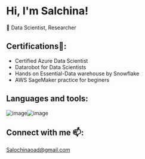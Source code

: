 # Hi, I'm Salchina!
🔭 Data Scientist, Researcher

## Certifications🌱:
- Certified Azure Data Scientist
- Datarobot for Data Scientists
- Hands on Essential-Data warehouse by Snowflake
- AWS SageMaker practice for beginers

## Languages and tools:
![image](https://github.com/SalochinaOad/SalochinaOad/assets/55360277/f6c11961-5a61-4196-852c-82ec8e941546)![image](https://github.com/SalochinaOad/SalochinaOad/assets/55360277/9af8a218-db94-46f5-9baa-37b722bce6dd)

## Connect with me 📫:
Salochinaoad@gmail.com




